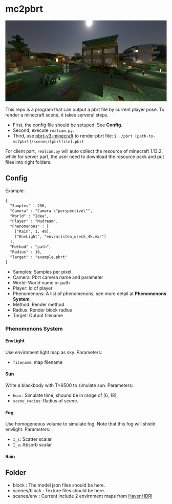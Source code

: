 # mc2pbrt

![](pbrt.png)

This repo is a program that can output a pbrt file by current player pose.
To render a minecraft scene, it takes serveral steps.

* First, the config file should be setuped. See **Config**.
* Second, execute `realcam.py`.
* Third, use [pbrt-v3-minecraft](https://github.com/PbrtCraft/pbrt-v3-minecraft) to render pbrt file:
    `$ ./pbrt [path-to-mc2pbrt]/scenes/[pbrtfile].pbrt`

For client part, `realcam.py` will auto collect the resource of minecraft 1.13.2,
while for server part, the user need to download the resource pack and put files into right folders.

## Config

Example:

```
{
  "Samples" : 256,
  "Camera" : "Camera \"perspective\"",
  "World" : "Idea",
  "Player" : "Mudream",
  "Phenomenons" : [
    ["Rain", 1, 48],
    ["EnvLight", "env/aristea_wreck_4k.exr"]
  ],
  "Method" : "path",
  "Radius" : 16,
  "Target" : "example.pbrt"
}
```

* Samples: Samples per pixel
* Camera: Pbrt camera name and parameter
* World: World name or path
* Player: Id of player
* Phenomenons: A list of phenomenons, see more detail at **Phenomenons System**.
* Method: Render method
* Radius: Render block radius
* Target: Output filename

### Phenomenons System

#### EnvLight

Use envirnment light map as sky. Parameters:

* `filename`: map filename

#### Sun

Write a blackbody with T=6500 to simulate sun. Parameters:

* `hour`: Simulate time, shound be in range of [6, 18]. 
* `scene_radius`: Radius of scene.

#### Fog

Use homogeneous volume to simulate fog.
Note that this fog will shield envlight.
Parameters:

* `I_s`: Scatter scalar
* `I_a`: Absorb scalar 

#### Rain

## Folder

* block : The model json files should be here.
* scenes/block : Texture files should be here.
* scenes/env   : Current include 2 envirnment maps from [HavenHDRI](https://hdrihaven.com/hdris/)
